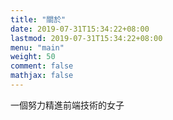 ```yaml
---
title: "關於"
date: 2019-07-31T15:34:22+08:00
lastmod: 2019-07-31T15:34:22+08:00
menu: "main"
weight: 50
comment: false
mathjax: false
---
```


一個努力精進前端技術的女子

